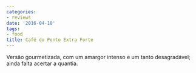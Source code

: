 ```yaml
---
categories:
- reviews
date: '2016-04-10'
tags:
- food
title: Café do Ponto Extra Forte
---
```


Versão gourmetizada, com um amargor intenso e um tanto desagradável; ainda falta acertar a quantia.
